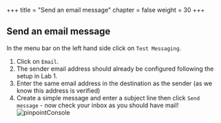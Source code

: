 +++
title = "Send an email message"
chapter = false
weight = 30
+++

## Send an email message

In the menu bar on the left hand side click on `Test Messaging`.

1. Click on `Email`.
2. The sender email address should already be configured following the setup in Lab 1.
3. Enter the same email address in the destination as the sender (as we know this address is verified)
4. Create a simple message and enter a subject line then click `Send message` - now check your inbox as you should have mail!![pinpointConsole](/images/message-template.png)
